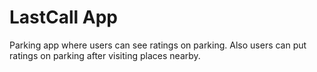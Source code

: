 # LastCall App

Parking app where users can see ratings on parking. Also users can put ratings on parking after visiting places nearby.

